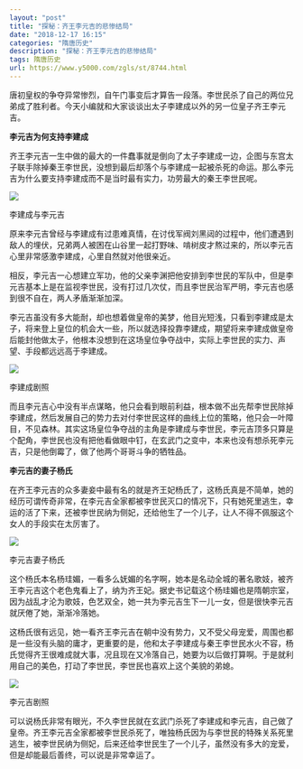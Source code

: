 ```yaml
---
layout: "post"
title: "探秘：齐王李元吉的悲惨结局"
date: "2018-12-17 16:15"
categories: "隋唐历史"
description: "探秘：齐王李元吉的悲惨结局"
tags: 隋唐历史
url: https://www.y5000.com/zgls/st/8744.html
---
```






唐初皇权的争夺异常惨烈，自午门事变后才算告一段落。李世民杀了自己的两位兄弟成了胜利者。今天小编就和大家谈谈出太子李建成以外的另一位皇子齐王李元吉。

**李元吉为何支持李建成**

齐王李元吉一生中做的最大的一件蠢事就是倒向了太子李建成一边，企图与东宫太子联手除掉秦王李世民，没想到最后却落个与李建成一起被杀死的命运。那么李元吉为什么要支持李建成而不是当时最有实力，功劳最大的秦王李世民呢。

![](https://img.y5000.com/uploads/allimg/161229/15203C408-0.jpg)

李建成与李元吉

原来李元吉曾经与李建成有过患难真情，在讨伐军阀刘黑闼的过程中，他们遭遇到敌人的埋伏，兄弟两人被困在山谷里一起打野味、啃树皮才熬过来的，所以李元吉心里非常感激李建成，心里自然就对他很亲近。

相反，李元吉一心想建立军功，他的父亲李渊把他安排到李世民的军队中，但是李元吉基本上是在监视李世民，没有打过几次仗，而且李世民治军严明，李元吉也感到很不自在，两人矛盾渐渐加深。

李元吉虽没有多大能耐，却也想着做皇帝的美梦，他目光短浅，只看到李建成是太子，将来登上皇位的机会大一些，所以就选择投靠李建成，期望将来李建成做皇帝后能封他做太子，他根本没想到在这场皇位争夺战中，实际上李世民的实力、声望、手段都远远高于李建成。

![](https://img.y5000.com/uploads/allimg/161229/15203A302-1.jpg)

李建成剧照

而且李元吉心中没有半点谋略，他只会看到眼前利益，根本做不出先帮李世民除掉李建成，然后发展自己的势力去对付李世民这样的曲线上位的策略，他只会一叶障目，不见森林。其实这场皇位争夺战的主角是李建成与李世民，李元吉顶多只算是个配角，李世民也没有把他看做眼中钉，在玄武门之变中，本来也没有想杀死李元吉，只是他倒霉了，做了他两个哥哥斗争的牺牲品。

**李元吉的妻子杨氏**

在齐王李元吉的众多妻妾中最有名的就是齐王妃杨氏了，这杨氏真是不简单，她的经历可谓传奇非常，在李元吉全家都被李世民灭口的情况下，只有她死里逃生，幸运的活了下来，还被李世民纳为侧妃，还给他生了一个儿子，让人不得不佩服这个女人的手段实在太厉害了。

![](https://img.y5000.com/uploads/allimg/161229/1520363J3-2.jpg)

李元吉妻子杨氏

这个杨氏本名杨珪媚，一看多么妩媚的名字啊，她本是名动全城的著名歌妓，被齐王李元吉这个老色鬼看上了，纳为齐王妃。据史书记载这个杨珪媚也是隋朝宗室，因为战乱才沦为歌妓，色艺双全，她一共为李元吉生下一儿一女，但是很快李元吉就厌倦了她，渐渐冷落她。

这杨氏很有远见，她一看齐王李元吉在朝中没有势力，又不受父母宠爱，周围也都是一些没有头脑的庸才，更重要的是，他和太子李建成与秦王李世民水火不容，杨氏觉得齐王很难成就大事，况且现在又冷落自己，她要为以后做打算啊。于是就利用自己的美色，打动了李世民，李世民也喜欢上这个美貌的弟媳。

![](https://img.y5000.com/uploads/allimg/161229/15203C055-3.jpg)

李元吉剧照

可以说杨氏非常有眼光，不久李世民就在玄武门杀死了李建成和李元吉，自己做了皇帝。齐王李元吉全家都被李世民杀死了，唯独杨氏因为与李世民的特殊关系死里逃生，被李世民纳为侧妃，后来还给李世民生了一个儿子，虽然没有多大的宠爱，但是却能最后善终，可以说是非常幸运了。
